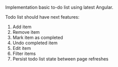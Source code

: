 Implementation basic to-do list using latest Angular.

Todo list should have next features:
1. Add item
2. Remove item
3. Mark item as completed
4. Undo completed item
5. Edit item
6. Filter items
7. Persist todo list state between page refreshes
